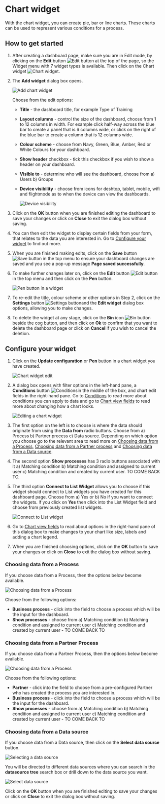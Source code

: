 # Chart widget

With the chart widget, you can create pie, bar or line charts. These charts can be used to represent various conditions for a process.



## How to get started ##

1. After creating a dashboard page, make sure you are in Edit mode, by clicking on the **Edit** button ![Edit button](images/edit.png) at the top of the page, so the Widget menu with 7 widget types is available. Then click on the Chart widget ![Chart widget](images/chart.png).

2. The **Add widget** dialog box opens.

   ![Add chart widget](images/addchartwidget.png)

   Choose from the edit options:

   - **Title** - the dashboard title, for example Type of Training

   - **Layout columns** - control the size of the dashboard, choose from 1 to 12 columns in width. For example click half-way across the blue bar to create a panel that is 6 columns wide, or click on the right of the blue bar to create a column that is 12 columns wide.

   - **Colour scheme** - choose from Navy, Green, Blue, Amber, Red or White Colours for your dashboard.

   - **Show header** checkbox - tick this checkbox if you wish to show a header on your dashboard.

   - **Visible to** - determine who will see the dashboard, choose from a) Users b) Groups 

   - **Device visibility** - choose from icons for deshtop, tablet, mobile, wifi and flightmode as to when the device can view the dashboards.

     ![Device visibility](images/devicevisibility.png)

3. Click on the **OK** button when you are finished editing the dashboard to save your changes or click on **Close** to exit the dialog box without saving.

4. You can then edit the widget to display certain fields from your form, that relates to the data you are interested in. Go to [Configure your widget](#configure-your-widget) to find out more.

5. When you are finished making edits, click on the **Save** button ![Save button](images/save.png) in the top menu to ensure your dashboard changes are saved and you see a pop-up message **Page saved successfully**.

6. To make further changes later on, click on the **Edit** button ![Edit button](images/edit.png) in the top menu and then click on the **Pen** button.

   ![Pen button in a widget](images/penbutton_frame.png) 

   

7. To re-edit the title, colour scheme or other options in Step 2, click on the **Settings** button ![Settings button](images/cog.png)and the **Edit widget** dialog box options, allowing you to make changes.

7. To delete the widget at any stage, click on the **Bin** icon ![Bin button](images/bin.png) beside the cog button, and then click on **Ok** to confirm that you want to delete the dashboard page or click on **Cancel** if you wish to cancel the deletion.

   


## Configure your widget ##

1. Click on the **Update configuration** or **Pen** button in a chart widget you have created.

   ![Chart widget edit](images/chartpen.png)

2. A dialog box opens with filter options in the left-hand pane, a **Conditions** button ![Conditions](C:\Kianda\docs-dev\pages\chart.assets\conditions.png)in the middle of the box, and chart edit fields in the right-hand pane. Go to [Conditions](pages/conditions.md) to read more about conditions you can apply to data and go to [Chart view fields](pages/chartviewfields.md) to read more about changing how a chart looks.

   ![Editing a chart widget](images/editchart.png)

3. The first option on the left is to choose is where the data should originate from using the **Data from** radio buttons. Choose from a) Process b) Partner process c) Data source. Depending on which option you choose go to the relevant area to read more on [Choosing data from a Process](#choosing-data-from-a-process), [Choosing data from a Partner process](#choosing-data-from-a-partner-process) and [Choosing data from a Data source](#choosing-data-from-a-data-source).

3. The second option **Show processes** has 3 radio buttons associated with it a) Matching condition b) Matching condition and assigned to current user c) Matching condition and created by current user. TO COME BACK TO.

4. The third option **Connect to List Widget** allows you to choose if this widget should connect to List widgets you have created for this dashboard page. Choose from a) Yes or b) No if you want to connect the widgets. If you click on **Yes** then click into the List Widget field and choose from previously created list widgets.

   ![Connect to List widget](images/connecttolist.png)

6. Go to [Chart view fields](pages/chartviewfields.md) to read about options in the right-hand pane of this dialog box to make changes to your chart like size, labels and adding a chart legend.

5. When you are finished choosing options, click on the **OK** button to save your changes or click on **Close** to exit the dialog box without saving.



### Choosing data from a Process ###

If you choose data from a Process, then the options below become available.

![Choosing data from a Process](images/processdata2.png)

Choose from the following options:

- **Business process** - click into the field to choose a process which will be the input for the dashboard.
- **Show processes** - choose from a) Matching condition b) Matching condition and assigned to current user c) Matching condition and created by current user - TO COME BACK TO



### Choosing data from a Partner Process ###

If you choose data from a Partner Process, then the options below become available.

![Choosing data from a Process](images/partnerprocess_resized.png)

Choose from the following options:

- **Partner** - click into the field to choose from a pre-configured Partner who has created the process you are interested in.
- **Business process** - click into the field to choose a process which will be the input for the dashboard.
- **Show processes** - choose from a) Matching condition b) Matching condition and assigned to current user c) Matching condition and created by current user - TO COME BACK TO



### Choosing data from a Data source ###

If you choose data from a Data source, then click on the **Select data source** button.

![Selecting a data source](images/selectdatasource.png)

You will be directed to different data sources where you can search in the **datasource tree** search box or drill down to the data source you want. 

![Select data source](images/selectdatasource.png)

Click on the **OK** button when you are finished editing to save your changes or click on **Close** to exit the dialog box without saving.
